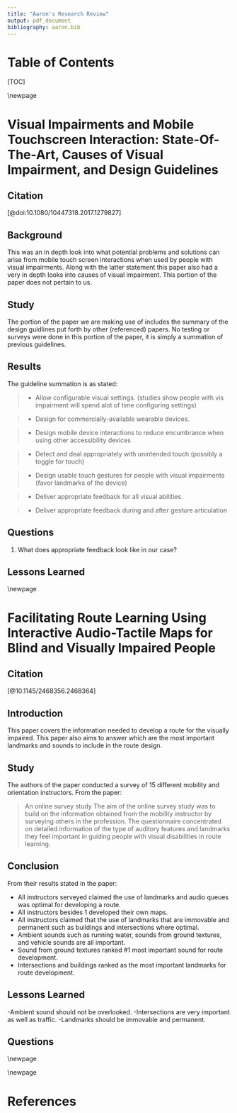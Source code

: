 ```yaml
---
title: "Aaron's Research Review"
output: pdf_document
bibliography: aaron.bib
---
```


# Table of Contents

[TOC]

\newpage

# Visual Impairments and Mobile Touchscreen Interaction: State-Of-The-Art, Causes of Visual Impairment, and Design Guidelines

## Citation

[@doi:10.1080/10447318.2017.1279827]

## Background

This was an in depth look into what potential problems and solutions can arise from mobile touch screen interactions when used by people with visual impairments.
Along with the latter statement this paper also had a very in depth looks into causes of visual impairment. This portion of the paper does not pertain to us.

## Study

The portion of the paper we are making use of includes the summary of the design guidlines put forth by other (referenced) papers. No testing or surveys were done in this portion of the paper, it is simply a summation of previous guidelines.

## Results

The guideline summation is as stated:

> - Allow configurable visual settings. (studies show people with vis impairment will spend alot of time configuring settings)
 
> - Design for commercially-available wearable devices.
 
> - Design mobile device interactions to reduce encumbrance when using other accessibility devices
 
> - Detect and deal appropriately with unintended touch (possibly a toggle for touch)
 
> - Design usable touch gestures for people with visual impairments (favor landmarks of the device)
 
> - Deliver appropriate feedback for all visual abilities.
 
> - Deliver appropriate feedback during and after gesture articulation


## Questions

1. What does appropriate feedback look like in our case?


## Lessons Learned



\newpage

# Facilitating Route Learning Using Interactive Audio-Tactile Maps for Blind and Visually Impaired People
## Citation

[@10.1145/2468356.2468364]

## Introduction
This paper covers the information needed to develop a route for the visually impaired. This paper also aims to answer which are the most important landmarks and sounds to include in the route design.


## Study
The authors of the paper conducted a survey of 15 different mobility and orientation instructors. From the paper:
> An online survey study
The aim of the online survey study was to build on the
information obtained from the mobility instructor by
surveying others in the profession. The questionnaire
concentrated on detailed information of the type of
auditory features and landmarks they feel important in
guiding people with visual disabilities in route learning.


## Conclusion

From their results stated in the paper:

- All instructors serveyed claimed the use of landmarks and audio queues was optimal for developing a route.
- All instructors besides 1 developed their own maps.
- All instructors claimed that the use of landmarks that are immovable and permanent such as buildings and intersections where optimal.
- Ambient sounds such as running water, sounds from ground textures, and vehicle sounds are all important.
- Sound from ground textures ranked #1 most important sound for route development.
- Intersections and buildings ranked as the most important landmarks for route development.

## Lessons Learned

-Ambient sound should not be overlooked.
-Intersections are very important as well as traffic.
-Landmarks should be immovable and permanent.


## Questions

\newpage



\newpage

# References